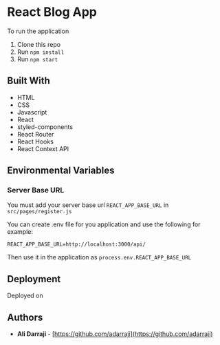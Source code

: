 # React Blog App

To run the application

1. Clone this repo
2. Run `npm install`
3. Run `npm start`

## Built With

* HTML
* CSS
* Javascript
* React
* styled-components
* React Router
* React Hooks
* React Context API 

## Environmental Variables

### Server Base URL

You must add your server base url `REACT_APP_BASE_URL` in `src/pages/register.js`

You can create .env file for you application and use the following for example:

`REACT_APP_BASE_URL=http://localhost:3000/api/`

Then use it in the application as  `process.env.REACT_APP_BASE_URL`


## Deployment
Deployed on 


## Authors

- **Ali Darraji** - [https://github.com/adarraji](https://github.com/adarraji)
